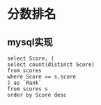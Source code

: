 # 分数排名

## mysql实现

```
select Score, (
select count(distinct Score)
from scores
where Score >= s.score
) as `Rank`
from scores s
order by Score desc
```
